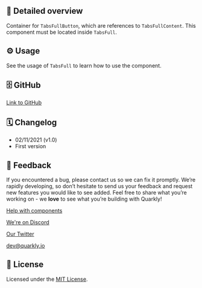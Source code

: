 ## 📖 Detailed overview

Container for `TabsFullButton`, which are references to `TabsFullContent`. This component must be located inside `TabsFull`.

## ⚙️ Usage

See the usage of `TabsFull` to learn how to use the component.

## 🗄 GitHub

[Link to GitHub](https://github.com/quarkly/community-kit/blob/master/src/TabsFullHead)

## 🗓 Changelog

-   02/11/2021 (v1.0)
-   First version

## 📮 Feedback

If you encountered a bug, please contact us so we can fix it promptly. We’re rapidly developing, so don’t hesitate to send us your feedback and request new features you would like to see added. Feel free to share what you’re working on - we **love** to see what you’re building with Quarkly!

[Help with components](https://community.quarkly.io/c/requests/11)

[We're on Discord](https://discord.gg/f9KhSMGX)

[Our Twitter](https://twitter.com/quarklyapp)

[dev@quarkly.io](mailto:dev@quarkly.io)

## 📝 License

Licensed under the [MIT License](https://raw.githubusercontent.com/quarkly/community-kit/master/LICENSE).

